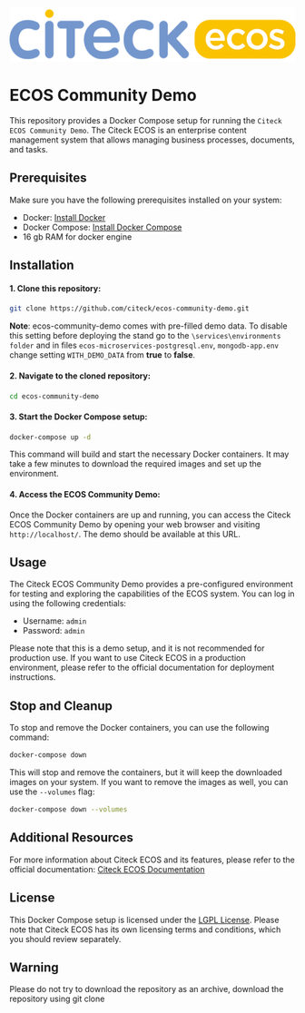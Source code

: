 ![Citeck ECOS Logo](https://raw.githubusercontent.com/Citeck/ecos-ui/master/public/img/logo/ecos-logo.png)

# ECOS Community Demo

This repository provides a Docker Compose setup for running the `Citeck ECOS Community Demo`. The Citeck ECOS is an
enterprise content management system that allows managing business processes, documents, and tasks.

## Prerequisites

Make sure you have the following prerequisites installed on your system:

- Docker: [Install Docker](https://docs.docker.com/engine/install/)
- Docker Compose: [Install Docker Compose](https://docs.docker.com/compose/install/)
- 16 gb RAM for docker engine

## Installation

#### 1. Clone this repository:

```bash
git clone https://github.com/citeck/ecos-community-demo.git
```

**Note**: ecos-community-demo comes with pre-filled demo data. To disable this setting before deploying the stand go to
the `\services\environments folder` and in files `ecos-microservices-postgresql.env`, `mongodb-app.env` change
setting `WITH_DEMO_DATA` from **true** to **false**.

#### 2. Navigate to the cloned repository:

```bash
cd ecos-community-demo
```

#### 3. Start the Docker Compose setup:

```bash
docker-compose up -d
```

This command will build and start the necessary Docker containers. It may take a few minutes to download the required
images and set up the environment.

#### 4. Access the ECOS Community Demo:

Once the Docker containers are up and running, you can access the
Citeck ECOS Community Demo by opening your web browser and visiting `http://localhost/`. The demo should be
available at this URL.

## Usage

The Citeck ECOS Community Demo provides a pre-configured environment for testing and exploring the capabilities of the
ECOS system. You can log in using the following credentials:

- Username: `admin`
- Password: `admin`

Please note that this is a demo setup, and it is not recommended for production use. If you want to use Citeck ECOS in a
production environment, please refer to the official documentation for deployment instructions.

## Stop and Cleanup

To stop and remove the Docker containers, you can use the following command:

```bash
docker-compose down
```

This will stop and remove the containers, but it will keep the downloaded images on your system. If you want to remove
the images as well, you can use the `--volumes` flag:

```bash
docker-compose down --volumes
```

## Additional Resources

For more information about Citeck ECOS and its features, please refer to the official
documentation: [Citeck ECOS Documentation](https://citeck-ecos.readthedocs.io/ru/latest/index.html)

## License

This Docker Compose setup is licensed under the [LGPL License](LICENSE). Please note that Citeck ECOS has its own
licensing terms and conditions, which you should review separately.

## Warning

Please do not try to download the repository as an archive, download the repository using git clone
